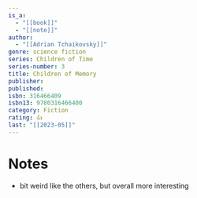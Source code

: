 ```yaml
---
is_a:
  - "[[book]]"
  - "[[note]]"
author:
  - "[[Adrian Tchaikovsky]]"
genre: science fiction
series: Children of Time
series-number: 3
title: Children of Memory
publisher: 
published: 
isbn: 316466409
isbn13: 9780316466400
category: Fiction
rating: 👍
last: "[[2023-05]]"
---
```

# Notes
- bit weird like the others, but overall more interesting

